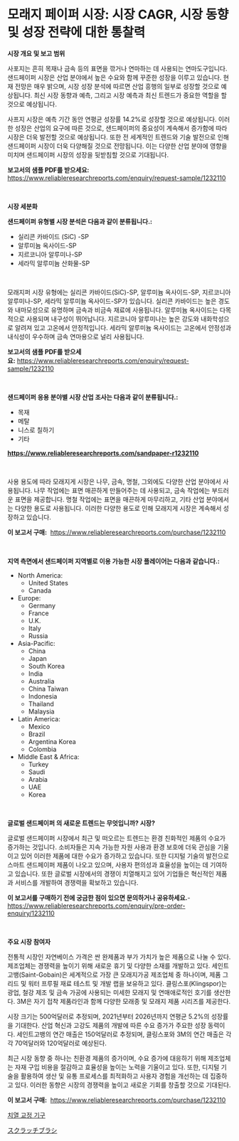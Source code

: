 <p><h1>모래지 페이퍼 시장: 시장 CAGR, 시장 동향 및 성장 전략에 대한 통찰력</h1></p><p><strong>시장 개요 및 보고 범위</strong></p>
<p><p>사포지는 흔히 목재나 금속 등의 표면을 깎거나 연마하는 데 사용되는 연마도구입니다. 샌드페이퍼 시장은 산업 분야에서 높은 수요와 함께 꾸준한 성장을 이루고 있습니다. 현재 전망은 매우 밝으며, 시장 성장 분석에 따르면 산업 흥행의 일부로 성장할 것으로 예상됩니다. 최신 시장 동향과 예측, 그리고 시장 예측과 최신 트렌드가 중요한 역할을 할 것으로 예상됩니다. </p><p>사프지 시장은 예측 기간 동안 연평균 성장률 14.2%로 성장할 것으로 예상됩니다. 이러한 성장은 산업의 요구에 따른 것으로, 샌드페이퍼의 중요성이 계속해서 증가함에 따라 시장은 더욱 발전할 것으로 예상됩니다. 또한 전 세계적인 트렌드와 기술 발전으로 인해 샌드페이퍼 시장이 더욱 다양해질 것으로 전망됩니다. 이는 다양한 산업 분야에 영향을 미치며 샌드페이퍼 시장의 성장을 뒷받침할 것으로 기대됩니다.</p></p>
<p><strong>보고서의 샘플 PDF를 받으세요:</strong> <a href="https://www.reliableresearchreports.com/enquiry/request-sample/1232110">https://www.reliableresearchreports.com/enquiry/request-sample/1232110</a></p>
<p>&nbsp;</p>
<p><strong>시장 세분화</strong></p>
<p><strong>샌드페이퍼 유형별 시장 분석은 다음과 같이 분류됩니다.:</strong></p>
<p><ul><li>실리콘 카바이드 (SiC) -SP</li><li>알루미늄 옥사이드-SP</li><li>지르코니아 알루미나-SP</li><li>세라믹 알루미늄 산화물-SP</li></ul></p>
<p>&nbsp;</p>
<p><p>모래지퍼 시장 유형에는 실리콘 카바이드(SiC)-SP, 알루미늄 옥사이드-SP, 지르코니아 알루미나-SP, 세라믹 알루미늄 옥사이드-SP가 있습니다. 실리콘 카바이드는 높은 경도와 내마모성으로 유명하며 금속과 비금속 재료에 사용됩니다. 알루미늄 옥사이드는 다목적으로 사용되며 내구성이 뛰어납니다. 지르코니아 알루미나는 높은 강도와 내화학성으로 알려져 있고 고온에서 안정적입니다. 세라믹 알루미늄 옥사이드는 고온에서 안정성과 내식성이 우수하며 금속 연마용으로 널리 사용됩니다.</p></p>
<p><strong>보고서의 샘플 PDF를 받으세요:</strong>&nbsp;<a href="https://www.reliableresearchreports.com/enquiry/request-sample/1232110">https://www.reliableresearchreports.com/enquiry/request-sample/1232110</a></p>
<p>&nbsp;</p>
<p><strong> 샌드페이퍼 응용 분야별 시장 산업 조사는 다음과 같이 분류됩니다.:</strong></p>
<p><ul><li>목재</li><li>메탈</li><li>니스로 칠하기</li><li>기타</li></ul></p>
<p><strong><a href="https://www.reliableresearchreports.com/sandpaper-r1232110">https://www.reliableresearchreports.com/sandpaper-r1232110</a></strong></p>
<p>&nbsp;</p>
<p><p>사용 용도에 따라 모래지게 시장은 나무, 금속, 명철, 그외에도 다양한 산업 분야에서 사용됩니다. 나무 작업에는 표면 매끈하게 만들어주는 데 사용되고, 금속 작업에는 부드러운 표면을 제공합니다. 명철 작업에는 표면을 매끈하게 마무리하고, 기타 산업 분야에서는 다양한 용도로 사용됩니다. 이러한 다양한 용도로 인해 모래지게 시장은 계속해서 성장하고 있습니다.</p></p>
<p><strong>이 보고서 구매:</strong>&nbsp; <a href="https://www.reliableresearchreports.com/purchase/1232110">https://www.reliableresearchreports.com/purchase/1232110</a></p>
<p>&nbsp;</p>
<p><strong>지역 측면에서 샌드페이퍼 지역별로 이용 가능한 시장 플레이어는 다음과 같습니다.:</strong></p>
<p><ul>
    <li>
        North America:
        <ul>
            <li>United States</li>
            <li>Canada</li>
        </ul>
    </li>
    <li>
        Europe:
        <ul>
            <li>Germany</li>
            <li>France</li>
            <li>U.K.</li>
            <li>Italy</li>
            <li>Russia</li>
        </ul>
    </li>
    <li>
        Asia-Pacific:
        <ul>
            <li>China</li>
            <li>Japan</li>
            <li>South Korea</li>
            <li>India</li>
            <li>Australia</li>
            <li>China Taiwan</li>
            <li>Indonesia</li>
            <li>Thailand</li>
            <li>Malaysia</li>
        </ul>
    </li>
    <li>
        Latin America:
        <ul>
            <li>Mexico</li>
            <li>Brazil</li>
            <li>Argentina Korea</li>
            <li>Colombia</li>
        </ul>
    </li>
    <li>
        Middle East & Africa:
        <ul>
            <li>Turkey</li>
            <li>Saudi</li>
            <li>Arabia</li>
            <li>UAE</li>
            <li>Korea</li>
        </ul>
    </li>
    </ul></p>
<p>&nbsp;</p>
<p><strong>글로벌 샌드페이퍼 의 새로운 트렌드는 무엇입니까? 시장?</strong></p>
<p><p>글로벌 샌드페이퍼 시장에서 최근 및 떠오르는 트렌드는 환경 친화적인 제품의 수요가 증가하는 것입니다. 소비자들은 지속 가능한 자원 사용과 환경 보호에 더욱 관심을 기울이고 있어 이러한 제품에 대한 수요가 증가하고 있습니다. 또한 디지털 기술의 발전으로 스마트 샌드페이퍼 제품이 나오고 있으며, 사용자 편의성과 효율성을 높이는 데 기여하고 있습니다. 또한 글로벌 시장에서의 경쟁이 치열해지고 있어 기업들은 혁신적인 제품과 서비스를 개발하여 경쟁력을 확보하고 있습니다.</p></p>
<p><strong>이 보고서를 구매하기 전에 궁금한 점이 있으면 문의하거나 공유하세요.</strong>- <a href="https://www.reliableresearchreports.com/enquiry/pre-order-enquiry/1232110">https://www.reliableresearchreports.com/enquiry/pre-order-enquiry/1232110</a></p>
<p>&nbsp;</p>
<p><strong>주요 시장 참여자</strong></p>
<p><p>전통적 시장인 자연베이스 가격은 싼 완제품과 부가 가치가 높은 제품으로 나눌 수 있다. 제조업체는 경쟁력을 높이기 위해 새로운 휴기 및 다양한 소재를 개발하고 있다. 세인트고뱅(Saint-Gobain)은 세계적으로 가장 큰 모래지가공 제조업체 중 하나이며, 제품 그리드 및 워터 프루필 재료 테스트 및 개발 랩을 보유하고 있다. 클링스포(Klingspor)는 광업, 철강 제조 및 금속 가공에 사용되는 미세한 모래지 및 연매애로적인 호기를 생산한다. 3M은 자기 접착 제품라인과 함께 다양한 모래종 및 모래지 제품 시리즈를 제공한다.</p><p>시장 크기는 500억달러로 추정되며, 2021년부터 2026년까지 연평균 5.2%의 성장률을 기대한다. 산업 혁신과 고강도 제품의 개발에 따른 수요 증가가 주요한 성장 동력이다. 세인트고뱅의 연간 매출은 150억달러로 추정되며, 클링스포와 3M의 연간 매출은 각각 70억달러와 120억달러로 예상된다.</p><p>최근 시장 동향 중 하나는 친환경 제품의 증가이며, 수요 증가에 대응하기 위해 제조업체는 자재 구입 비용을 절감하고 효율성을 높이는 노력을 기울이고 있다. 또한, 디지털 기술을 활용하여 생산 및 유통 프로세스를 최적화하고 사용자 경험을 개선하는 데 집중하고 있다. 이러한 동향은 시장의 경쟁력을 높이고 새로운 기회를 창출할 것으로 기대된다.</p></p>
<p><strong>이 보고서 구매:</strong>&nbsp;&nbsp;<a href="https://www.reliableresearchreports.com/purchase/1232110">https://www.reliableresearchreports.com/purchase/1232110</a></p>
<p><p><a href="https://github.com/trmesnao7959541/Market-Research-Report-List-1/blob/main/552917322318.md">치열 교정 기구</a></p><p><a href="https://github.com/xnljig2898992/Market-Research-Report-List-1/blob/main/892087924350.md">スクラッチブラシ</a></p></p>